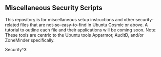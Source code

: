 ## Miscellaneous Security Scripts

This repository is for miscellaneous setup instructions and other security-related files that are not-so-easy-to-find in Ubuntu Cosmic or above. A tutorial to outline each file and their applications will be coming soon. Note: These tools are centric to the Ubuntu tools Apparmor, AuditD, and/or ZoneMinder specifically.

Security^3
